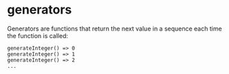 # generators
Generators are functions that return the next value in a sequence each time the function is called:
~~~
generateInteger() => 0
generateInteger() => 1
generateInteger() => 2
...
~~~

